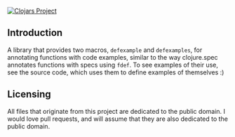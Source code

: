[![Clojars Project](https://img.shields.io/clojars/v/defexample.svg)](https://clojars.org/defexample)

## Introduction

A library that provides two macros, `defexample` and `defexamples`, for annotating functions with code examples, similar to the way clojure.spec annotates functions with specs using `fdef`. To see examples of their use, see the source code, which uses them to define examples of themselves :)

## Licensing

All files that originate from this project are dedicated to the public domain. I would love pull requests, and will assume that they are also dedicated to the public domain.
